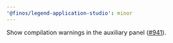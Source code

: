```yaml
---
'@finos/legend-application-studio': minor
---
```


Show compilation warnings in the auxiliary panel ([#941](https://github.com/finos/legend-studio/issues/941)).
